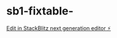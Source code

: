 # sb1-fixtable-

[Edit in StackBlitz next generation editor ⚡️](https://stackblitz.com/~/github.com/drmas001/sb1-fixtable-)